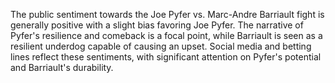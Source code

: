 The public sentiment towards the Joe Pyfer vs. Marc-Andre Barriault fight is generally positive with a slight bias favoring Joe Pyfer. The narrative of Pyfer's resilience and comeback is a focal point, while Barriault is seen as a resilient underdog capable of causing an upset. Social media and betting lines reflect these sentiments, with significant attention on Pyfer's potential and Barriault's durability.